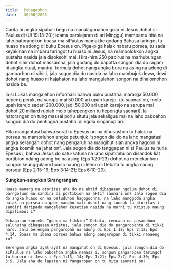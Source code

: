 ```yaml
---
title:  Pabagashon
date:   30/06/2023
---
```


Carita ni angka sipabali begu na manalagunahon goar ni Jesus dohot si Paulus di (Ul 19:13-20); idama parsiajaran di ari Minggu) mambantu hita na laho patorangkon boasa ma siPaulus mamakke godang Bahasa taringot tu huaso na adong di buku  Epesus on. Piga-piga halak  nabaru porsea, tu sada keyakinan na imbaru taringot tu huaso ni Jesus, na mambolokkon angka pustaha nasida jala disoksohi mai. Hira-hira 250 papirus na marhubungan dohot sihir dohot massamna, jala godang do dapotta songon dia do ragam ni angka ritual, mantra, formula dohot nang angka bura na asing na adong di gambarhon di sihir i, jala sogon dia do nasida na laho mambujuk dewa, dewi dohot nang huaso ni hajahaton na laho mangulahon songon na dihalomohon nasida be.

Ia si Lukas mangalehon informasi bahwa buku pustahai mararga 50.000 hepeng perak, na sarupa mai 50.000 ari upah karejo. (tu saonari on, molo upah karejo sadari 200.000, jadi 50.000 ari upah karejo na sarupa mai dohot 20 miliard rupiah molo tahepengkon tu hepengta saonari). Ia hatorangan on tung massai porlu situtu jala sekaligus mai na laho paboahon songon dia do pentingna pustahai di ngolu singanup ari.

Hita mangantusi bahwa surat tu Epesus on na dihusushon tu halak na porsea na mamorluhon  angka petunjuk “songon dia do na laho mangatasi angka serangan dohot nang pengaruh na mangihut sian angka hagoon ni angka kosmik na jahat on”. Jala sogon dia do tanggapan ni si Paulus tu huria Epesus i, bahwa Jesus do satu-satuna na laho sipatimbulon disandok liat portibion ndang adong be na asing (Eps 1:20-23) dohot na menekanhon songon keunggulanni huaso naung ni lehon ni Debata tu angka naung porseai (Eps 2:15-19; Eps 3:14-21; Eps 6:10-20).

**Sungkun-sungkun Sirangrangan**:

`Huaso manang na otoritas aha do na aktif dibagasan ngolum dohot di parngoluon mu sandiri di portibion na aktif saonari on? Jala sogon dia do angka huaso on na patuduhon hagogoonna, na laho manggoda angka halak na porsea na gabe manghormati dohot nang tunduk tu otoritas i sandiri daripada mangalehon kesetian nasida na murni tu Kristus naung dipatimbul i?`

`Dibagasan konteks “gonop ma tikkini” Debata, rencana na pasadahon saluhutna dibagasan Kristus, jala songon dia do pangaropanta di tikki naro. Jala berengma pangaropan na adong di Eps 1:18; Eps 2:12; Eps 4:14. Boasa ma ibana porsea bahwa adong pangaropan di tikki nanaeng ro?`

`Berengma angka ayat-ayat na mangihut on di Epesus, jala songon dia do siPaulus na laho paboahon angka namasa i, songon pangaropan taringot tu haroro ni Jesus i Eps 1:13, 14; Eps 1:21; Eps 2:7; Eps 4:30; Eps 5:5. Jala aha do lapatan ni Pangaropan on tu hita saonari on?`